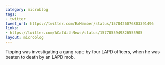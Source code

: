 ```yaml
---
category: microblog
tags:
- twitter
tweet_url: https://twitter.com/ExMember/status/1578426076803391496
links:
- https://twitter.com/ACatWithNews/status/1577055949826555905
layout: microblog
---
```

Tipping was investigating a gang rape by four LAPD officers, when he was beaten to death by an LAPD mob.
